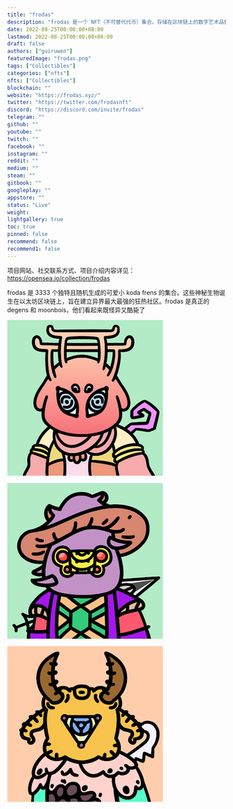 ```yaml
---
title: "frodas"
description: "frodas 是一个 NFT（不可替代代币）集合。存储在区块链上的数字艺术品集合"
date: 2022-08-25T00:00:00+08:00
lastmod: 2022-08-25T00:00:00+08:00
draft: false
authors: ["guiruwen"]
featuredImage: "frodas.png"
tags: ["Collectibles"]
categories: ["nfts"]
nfts: ["Collectibles"]
blockchain: ""
website: "https://frodas.xyz/"
twitter: "https://twitter.com/frodasnft"
discord: "https://discord.com/invite/frodas"
telegram: ""
github: ""
youtube: ""
twitch: ""
facebook: ""
instagram: ""
reddit: ""
medium: ""
steam: ""
gitbook: ""
googleplay: ""
appstore: ""
status: "Live"
weight: 
lightgallery: true
toc: true
pinned: false
recommend: false
recommend1: false
---
```

项目网站、社交联系方式、项目介绍内容详见：https://opensea.io/collection/frodas

frodas 是 3333 个独特且随机生成的可爱小 koda frens 的集合。这些神秘生物诞生在以太坊区块链上，旨在建立异界最大最强的狂热社区。frodas 是真正的 degens 和 moonbois，他们看起来既怪异又酷毙了

![nft](01.png)

![nft](02.png)

![nft](03.png)

